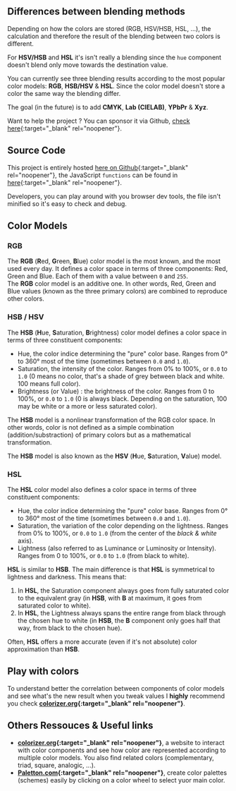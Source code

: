 ## Differences between blending methods
Depending on how the colors are stored (RGB, HSV/HSB, HSL, ...), the calculation and therefore the result of the blending between two colors is different.

For **HSV/HSB** and **HSL** it's isn't really a blending since the `hue` component doesn't blend only move towards the destination value.

You can currently see three blending results according to the most popular color models: **RGB**, **HSB/HSV** & **HSL**. Since the color model doesn't store a color the same way the blending differ.

The goal (in the future) is to add **CMYK**, **Lab (CIELAB)**, **YPbPr** & **Xyz**.

Want to help the project ? You can sponsor it via Github, [check here](https://github.com/BenSouchet/color-blend#sponsor-the-project){:target="_blank" rel="noopener"}.

## Source Code
This project is entirely hosted [here on Github](https://github.com/BenSouchet/color-blend){:target="_blank" rel="noopener"}, the JavaScript `functions` can be found in [here](https://github.com/BenSouchet/color-blend/blob/main/assets/js/main.js){:target="_blank" rel="noopener"}.

Developers, you can play around with you browser dev tools, the file isn't minified so it's easy to check and debug.

## Color Models

### RGB
The **RGB** (**R**ed, **G**reen, **B**lue) color model is the most known, and the most used every day. It defines a color space in terms of three components: Red, Green and Blue. Each of them with a value between `0` and `255`.  
The **RGB** color model is an additive one. In other words, Red, Green and Blue values (known as the three primary colors) are combined to reproduce other colors.

### HSB / HSV
The **HSB** (**H**ue, **S**aturation, **B**rightness) color model defines a color space in terms of three constituent components:
 - Hue, the color indice determining the "pure" color base. Ranges from 0° to 360° most of the time (sometimes between `0.0` and `1.0`).
 - Saturation, the intensity of the color. Ranges from 0% to 100%, or `0.0` to `1.0` (0 means no color, that's a shade of grey between black and white. 100 means full color).
 - Brightness (or Value) : the brightness of the color. Ranges from 0 to 100%, or `0.0` to `1.0` (0 is always black. Depending on the saturation, 100 may be white or a more or less saturated color).

The **HSB** model is a nonlinear transformation of the RGB color space. In other words, color is not defined as a simple combination (addition/substraction) of primary colors but as a mathematical transformation.

The **HSB** model is also known as the **HSV** (**H**ue, **S**aturation, **V**alue) model.

### HSL
The **HSL** color model also defines a color space in terms of three constituent components:
 - Hue, the color indice determining the "pure" color base. Ranges from 0° to 360° most of the time (sometimes between `0.0` and `1.0`).
 - Saturation, the variation of the color depending on the lightness. Ranges from 0% to 100%, or `0.0` to `1.0` (from the center of the *black & white* axis).
 - Lightness (also referred to as Luminance or Luminosity or Intensity). Ranges from 0 to 100%, or `0.0` to `1.0` (from black to white).

**HSL** is similar to **HSB**. The main difference is that **HSL** is symmetrical to lightness and darkness. This means that:
 1. In **HSL**, the Saturation component always goes from fully saturated color to the equivalent gray (in **HSB**, with **B** at maximum, it goes from saturated color to white).
 2. In **HSL**, the Lightness always spans the entire range from black through the chosen hue to white (in **HSB**, the **B** component only goes half that way, from black to the chosen hue).

Often, **HSL** offers a more accurate (even if it's not absolute) color approximation than **HSB**.

## Play with colors
To understand better the correlation between components of color models and see what's the new result when you tweak values I **highly** recommend you check **[colorizer.org](http://colorizer.org/){:target="_blank" rel="noopener"}**.

## Others Ressouces & Useful links
 - **[colorizer.org](http://colorizer.org/){:target="_blank" rel="noopener"}**, a website to interact with color components and see how color are represented according to multiple color models. You also find related colors (complementary, triad, square, analogic, ...).
 - **[Paletton.com](https://paletton.com/){:target="_blank" rel="noopener"}**, create color palettes (schemes) easily by clicking on a color wheel to select yuor main color.
